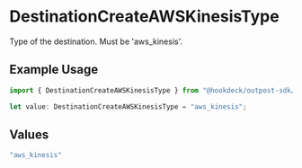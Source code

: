 # DestinationCreateAWSKinesisType

Type of the destination. Must be 'aws_kinesis'.

## Example Usage

```typescript
import { DestinationCreateAWSKinesisType } from "@hookdeck/outpost-sdk/models/components";

let value: DestinationCreateAWSKinesisType = "aws_kinesis";
```

## Values

```typescript
"aws_kinesis"
```